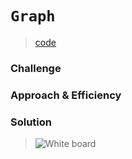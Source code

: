 # `Graph`
> [code](graph.test.js)
### Challenge

### Approach & Efficiency

### Solution
> ![White board](../../whiteboards/graph.png)